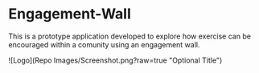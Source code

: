 # Engagement-Wall

This is a prototype application developed to explore how exercise can be encouraged within a comunity using an engagement wall.

![Logo](Repo Images/Screenshot.png?raw=true "Optional Title")

